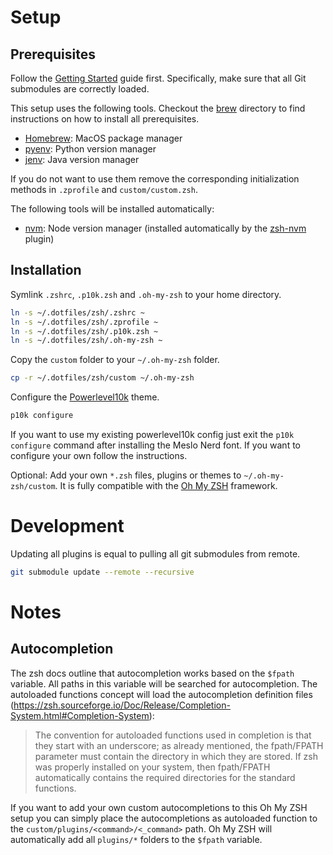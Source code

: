 # Setup
## Prerequisites
Follow the [Getting Started](https://github.com/phipag/dotfiles/blob/main/README.md) guide first. Specifically, make sure that all Git submodules are correctly loaded.

This setup uses the following tools. Checkout the [brew](https://github.com/phipag/dotfiles/tree/main/brew) directory to find instructions on how to install all prerequisites.
* [Homebrew](https://github.com/Homebrew/brew): MacOS package manager
* [pyenv](https://github.com/pyenv/pyenv): Python version manager
* [jenv](https://github.com/jenv/jenv): Java version manager

If you do not want to use them remove the corresponding initialization methods in `.zprofile` and `custom/custom.zsh`.

The following tools will be installed automatically:
* [nvm](https://github.com/nvm-sh/nvm): Node version manager (installed automatically by the [zsh-nvm](https://github.com/lukechilds/zsh-nvm/tree/23067bd9bb6eb6f4737a3ea90cb0cb5e85f61ba2) plugin)

## Installation
Symlink `.zshrc`, `.p10k.zsh` and `.oh-my-zsh` to your home directory.
```sh
ln -s ~/.dotfiles/zsh/.zshrc ~
ln -s ~/.dotfiles/zsh/.zprofile ~
ln -s ~/.dotfiles/zsh/.p10k.zsh ~
ln -s ~/.dotfiles/zsh/.oh-my-zsh ~
```

Copy the `custom` folder to your `~/.oh-my-zsh` folder.
```sh
cp -r ~/.dotfiles/zsh/custom ~/.oh-my-zsh
```

Configure the [Powerlevel10k](https://github.com/romkatv/powerlevel10k) theme.
```sh
p10k configure
```
If you want to use my existing powerlevel10k config just exit the `p10k configure` command after installing the Meslo Nerd font. If you want to configure your own follow the instructions.

Optional: Add your own `*.zsh` files, plugins or themes to `~/.oh-my-zsh/custom`. It is fully compatible with the [Oh My ZSH](https://github.com/ohmyzsh/ohmyzsh) framework.

# Development
Updating all plugins is equal to pulling all git submodules from remote.
```sh
git submodule update --remote --recursive
```

# Notes
## Autocompletion
The zsh docs outline that autocompletion works based on the `$fpath` variable. All paths in this variable will be searched for autocompletion. The autoloaded functions concept will load the autocompletion definition files (https://zsh.sourceforge.io/Doc/Release/Completion-System.html#Completion-System):

> The convention for autoloaded functions used in completion is that they start with an underscore; as already mentioned, the fpath/FPATH parameter must contain the directory in which they are stored. If zsh was properly installed on your system, then fpath/FPATH automatically contains the required directories for the standard functions.

If you want to add your own custom autocompletions to this Oh My ZSH setup you can simply place the autocompletions as autoloaded function to the `custom/plugins/<command>/<_command>` path. Oh My ZSH will automatically add all `plugins/*` folders to the `$fpath` variable.
